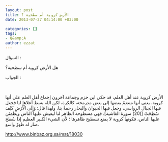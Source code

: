 ```yaml
---
layout: post
title: الأرض كروية أم سطحية ؟
date: 2013-07-27 04:14:00 +03:00

categories: []
tags:
- Q&amp;A
author: ezzat
---
```





السؤال :


هل الأرض كروية أم سطحية؟



الجواب :

&nbsp;

الأرض كروية عند أهل العلم، قد حكى ابن حزم وجماعة آخرون إجماع أهل العلم على أنها كروية، يعني أنها منضمٌ بعضها إلى بعض مدرمحة، كالكرة، لكن الله بسط أعلاها لنا فجعل فيها الجبال الرواسي، وجعل فيها الحيوان والبحار رحمةً بنا، ولهذا قال: وَإِلَى الْأَرْضِ كَيْفَ سُطِحَتْ [(20) سورة الغاشية]. فهي مسطوحة الظاهر لنا ليعيش عليها الناس ويطمئن عليها الناس، فكونها كروية لا يمنع تسطيح ظاهرها ؛ لأن الشيء الكبير العظيم إذا سُطح صار له ظهرٌ واسع.


http://www.binbaz.org.sa/mat/18030



